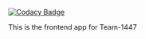 
[![Codacy Badge](https://api.codacy.com/project/badge/Grade/5fb3183148ae4096ba5c80d32d0edcd5)](https://app.codacy.com/gh/BuildForSDGCohort2/Team-1447-frontend?utm_source=github.com&utm_medium=referral&utm_content=BuildForSDGCohort2/Team-1447-frontend&utm_campaign=Badge_Grade_Dashboard)

This is the frontend app for Team-1447 